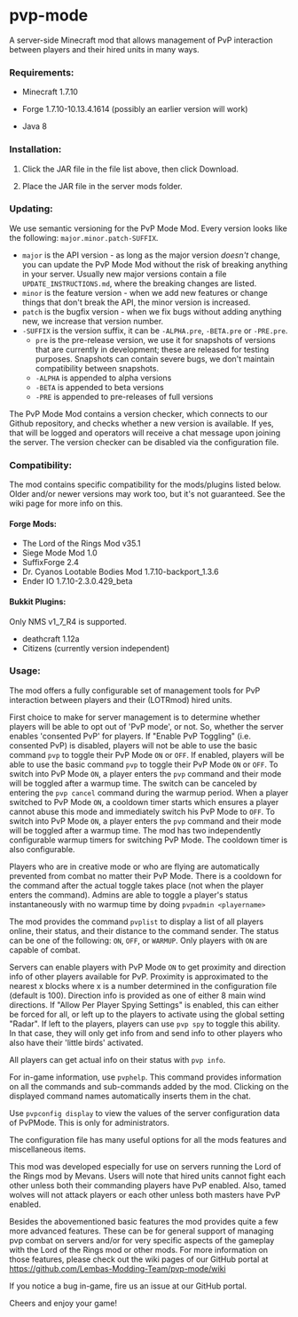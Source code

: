 # pvp-mode
A server-side Minecraft mod that allows management of PvP interaction between players and their hired units in many ways.

### Requirements:

* Minecraft 1.7.10

* Forge 1.7.10-10.13.4.1614 (possibly an earlier version will work)

* Java 8

### Installation:

1. Click the JAR file in the file list above, then click Download.

2. Place the JAR file in the server mods folder.

### Updating:
We use semantic versioning for the PvP Mode Mod. Every version looks like the following: `major.minor.patch-SUFFIX`.
* `major` is the API version - as long as the major version *doesn't* change, you can update the PvP Mode Mod without the risk of breaking anything in your server. Usually new major versions contain a file `UPDATE_INSTRUCTIONS.md`, where the breaking changes are listed.
* `minor` is the feature version - when we add new features or change things that don't break the API, the minor version is increased.
* `patch` is the bugfix version - when we fix bugs without adding anything new, we increase that version number.
* `-SUFFIX` is the version suffix, it can be `-ALPHA.pre`, `-BETA.pre` or `-PRE.pre`.
    * `pre` is the pre-release version, we use it for snapshots of versions that are currently in development; these are released for testing purposes. Snapshots can contain severe bugs, we don't maintain compatibility between snapshots.
    * `-ALPHA` is appended to alpha versions
    * `-BETA` is appended to beta versions
    * `-PRE` is appended to pre-releases of full versions

The PvP Mode Mod contains a version checker, which connects to our Github repository, and checks whether a new version is available. If yes, that will be logged and operators will receive a chat message upon joining the server. The version checker can be disabled via the configuration file.

### Compatibility:

The mod contains specific compatibility for the mods/plugins listed below. Older and/or newer versions may work too, but it's not guaranteed. See the wiki page for more info on this.

#### Forge Mods:
* The Lord of the Rings Mod v35.1
* Siege Mode Mod 1.0
* SuffixForge 2.4
* Dr. Cyanos Lootable Bodies Mod 1.7.10-backport_1.3.6
* Ender IO 1.7.10-2.3.0.429_beta
 
#### Bukkit Plugins:
Only NMS v1_7_R4 is supported.
* deathcraft 1.12a
* Citizens (currently version independent)

### Usage:

The mod offers a fully configurable set of management tools for PvP interaction between players and their (LOTRmod) hired units.

First choice to make for server management is to determine whether players will be able to opt out of 'PvP mode', or not. So, whether the server enables 'consented PvP' for players.
If "Enable PvP Toggling" (i.e. consented PvP) is disabled, players will not be able to use the basic command `pvp` to toggle their PvP Mode `ON` or `OFF`.
If enabled, players will be able to use the basic command `pvp` to toggle their PvP Mode `ON` or `OFF`.
To switch into PvP Mode `ON`, a player enters the `pvp` command and their mode will be toggled after a warmup time.
The switch can be canceled by entering the `pvp cancel` command during the warmup period.
When a player switched to PvP Mode `ON`, a cooldown timer starts which ensures a player cannot abuse this mode and immediately switch his PvP Mode to `OFF`.
To switch into PvP Mode `ON`, a player enters the `pvp` command and their mode will be toggled after a warmup time.
The mod has two independently configurable warmup timers for switching PvP Mode. The cooldown timer is also configurable.

Players who are in creative mode or who are flying are automatically prevented from combat no matter their PvP Mode.
There is a cooldown for the command after the actual toggle takes place (not when the player enters the command).
Admins are able to toggle a player's status instantaneously with no warmup time by doing `pvpadmin <playername>`

The mod provides the command `pvplist` to display a list of all players online, their status, and their distance to the
command sender. The status can be one of the following: `ON`, `OFF`, or `WARMUP`. Only players with `ON` are capable of combat.

Servers can enable players with PvP Mode `ON` to get proximity and direction info of other players available for PvP.
Proximity is approximated to the nearest x blocks where x is a number determined in the configuration file (default is 100). Direction info is provided as one of either 8 main wind directions.
If "Allow Per Player Spying Settings" is enabled, this can either be forced for all, or left up to the players to activate using the global setting "Radar".
If left to the players, players can use `pvp spy` to toggle this ability. In that case, they will only get info from and send info to other players who also have their 'little birds' activated.

All players can get actual info on their status with `pvp info`.

For in-game information, use `pvphelp`. This command provides information on all the commands and sub-commands added by the mod. Clicking on the displayed command names automatically inserts them in the chat.

Use `pvpconfig display` to view the values of the server configuration data of PvPMode. This is only for administrators.

The configuration file has many useful options for all the mods features and miscellaneous items.

This mod was developed especially for use on servers running the Lord of the Rings mod by Mevans. Users will note that hired units cannot fight each other unless both their commanding players have PvP enabled. Also, tamed wolves will not attack players or each other unless both masters have PvP enabled.

Besides the abovementioned basic features the mod provides quite a few more advanced features. These can be for general support of managing pvp combat on servers and/or for very specific aspects of the gameplay with the Lord of the Rings mod or other mods.
For more information on those features, please check out the wiki pages of our GitHub portal at https://github.com/Lembas-Modding-Team/pvp-mode/wiki

If you notice a bug in-game, fire us an issue at our GitHub portal.

Cheers and enjoy your game!
